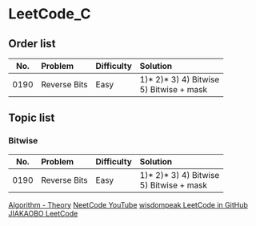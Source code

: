 # LeetCode_C

## Order list
| No. | Problem | Difficulty | Solution |
| --- | :------ | :--------- | :------- |
| 0190 | Reverse Bits | Easy | 1)* 2)* 3) 4) Bitwise <br/> 5) Bitwise + mask |


## Topic list

### Bitwise
| No. | Problem | Difficulty | Solution |
| --- | :------ | :--------- | :------- |
| 0190 | Reverse Bits | Easy | 1)* 2)* 3) 4) Bitwise <br/> 5) Bitwise + mask |

[Algorithm - Theory](https://hackmd.io/HNTS1fpvRtqjpGlUiQEV3g)
[NeetCode YouTube](https://www.youtube.com/c/NeetCode/playlists)
[wisdompeak LeetCode in GitHub](https://github.com/wisdompeak/LeetCode)
[JIAKAOBO LeetCode](https://www.jiakaobo.com/leetcode.html)